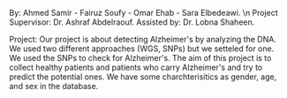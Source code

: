 By: Ahmed Samir - Fairuz Soufy - Omar Ehab - Sara Elbedeawi. \n
Project Supervisor: Dr. Ashraf Abdelraouf.
Assisted by: Dr. Lobna Shaheen.

Project: Our project is about detecting Alzheimer's by analyzing the DNA. We used two different approaches (WGS, SNPs) but we setteled for one. We used the SNPs to check for Alzheimer's. The aim of this project is to collect healthy patients and patients who carry Alzheimer's and try to predict the potential ones. We have some charchterisitics as gender, age, and sex in the database.

